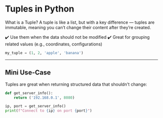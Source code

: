 # Tuples in Python

What is a Tuple?
A tuple is like a list, but with a key difference — tuples are immutable, meaning you can’t change their content after they’re created.

✔️ Use them when the data should not be modified
✔️ Great for grouping related values (e.g., coordinates, configurations)

```python
my_tuple = (1, 2, 'apple', 'banana')
```

---

## Mini Use-Case 
Tuples are great when returning structured data that shouldn't change:
```python
def get_server_info():
    return ('192.168.0.1', 8080)

ip, port = get_server_info()
print(f"Connect to {ip} on port {port}")
```
